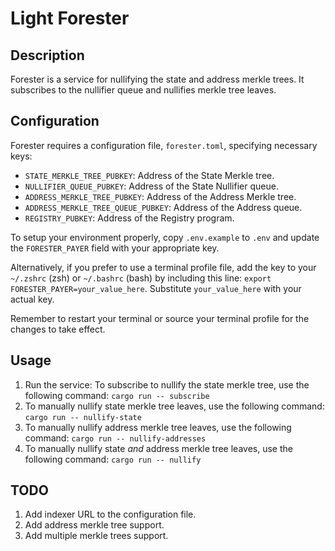 # Light Forester

## Description

Forester is a service for nullifying the state and address merkle trees.
It subscribes to the nullifier queue and nullifies merkle tree leaves.

## Configuration

Forester requires a configuration file, `forester.toml`, specifying necessary keys:

- `STATE_MERKLE_TREE_PUBKEY`: Address of the State Merkle tree.
- `NULLIFIER_QUEUE_PUBKEY`: Address of the State Nullifier queue.
- `ADDRESS_MERKLE_TREE_PUBKEY`: Address of the Address Merkle tree.
- `ADDRESS_MERKLE_TREE_QUEUE_PUBKEY`: Address of the Address queue.
- `REGISTRY_PUBKEY`: Address of the Registry program.

To setup your environment properly, copy `.env.example` to `.env`
and update the `FORESTER_PAYER` field with your appropriate key.

Alternatively, if you prefer to use a terminal profile file,
add the key to your `~/.zshrc` (zsh) or `~/.bashrc` (bash)
by including this line: `export FORESTER_PAYER=your_value_here`.
Substitute `your_value_here` with your actual key.

Remember to restart your terminal or source your terminal profile for the changes to take effect.

## Usage

1. Run the service:
   To subscribe to nullify the state merkle tree, use the following command:
   `cargo run -- subscribe`
2. To manually nullify state merkle tree leaves, use the following command:
   `cargo run -- nullify-state`
3. To manually nullify address merkle tree leaves, use the following command:
   `cargo run -- nullify-addresses`
4. To manually nullify state _and_ address merkle tree leaves, use the following command:
   `cargo run -- nullify`

## TODO

1. Add indexer URL to the configuration file.
2. Add address merkle tree support.
3. Add multiple merkle trees support.
